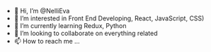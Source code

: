 - 👋 Hi, I’m @NelliEva
- 👀 I’m interested in Front End Developing, React, JavaScript, CSS)
- 🌱 I’m currently learning Redux, Python
- 💞️ I’m looking to collaborate on everything related
- 📫 How to reach me ...

<!---
NelliEva/NelliEva is a ✨ special ✨ repository because its `README.md` (this file) appears on your GitHub profile.
You can click the Preview link to take a look at your changes.
--->
